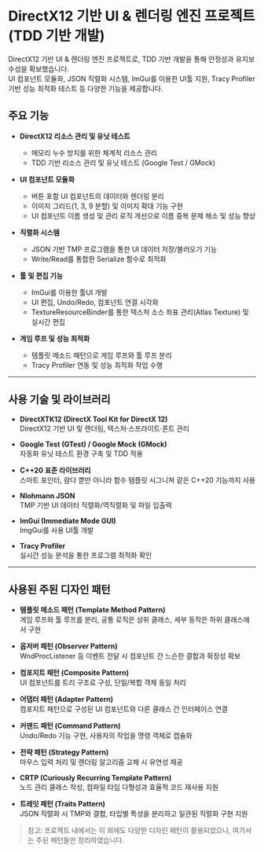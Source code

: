 # DirectX12 기반 UI & 렌더링 엔진 프로젝트(TDD 기반 개발)

DirectX12 기반 UI & 렌더링 엔진 프로젝트로, TDD 기반 개발을 통해 안정성과 유지보수성을 확보했습니다.  
UI 컴포넌트 모듈화, JSON 직렬화 시스템, ImGui를 이용한 UI툴 지원, Tracy Profiler 기반 성능 최적화 테스트 등 다양한 기능을 제공합니다.

## 주요 기능

- **DirectX12 리소스 관리 및 유닛 테스트**
  - 메모리 누수 방지를 위한 체계적 리소스 관리
  - TDD 기반 리소스 관리 및 유닛 테스트 (Google Test / GMock)

- **UI 컴포넌트 모듈화**
  - 버튼 포함 UI 컴포넌트의 데이터와 렌더링 분리
  - 이미지 그리드(1, 3, 9 분할) 및 이미지 확대 기능 구현
  - UI 컴포넌트 이름 생성 및 관리 로직 개선으로 이름 중복 문제 해소 및 성능 향상

- **직렬화 시스템**
  - JSON 기반 TMP 프로그램을 통한 UI 데이터 저장/불러오기 기능
  - Write/Read를 통합한 Serialize 함수로 최적화

- **툴 및 편집 기능**
  - ImGui를 이용한 툴UI 개발
  - UI 편집, Undo/Redo, 컴포넌트 연결 시각화
  - TextureResourceBinder를 통한 텍스처 소스 좌표 관리(Atlas Texture) 및 실시간 편집

- **게임 루프 및 성능 최적화**
  - 템플릿 메소드 패턴으로 게임 루프와 툴 루프 분리
  - Tracy Profiler 연동 및 성능 최적화 작업 수행

---

## 사용 기술 및 라이브러리

- **DirectXTK12 (DirectX Tool Kit for DirectX 12)**  
  DirectX12 기반 UI 및 렌더링, 텍스처·스프라이트·폰트 관리

- **Google Test (GTest) / Google Mock (GMock)**  
  자동화 유닛 테스트 환경 구축 및 TDD 적용

- **C++20 표준 라이브러리**  
  스마트 포인터, 람다 뿐만 아니라 함수 템플릿 시그니쳐 같은 C++20 기능까지 사용

- **Nlohmann JSON**  
  TMP 기반 UI 데이터 직렬화/역직렬화 및 파일 입출력

- **ImGui (Immediate Mode GUI)**  
  ImgGui를 사용 UI툴 개발

- **Tracy Profiler**  
  실시간 성능 분석을 통한 프로그램 최적화 확인

---

## 사용된 주된 디자인 패턴

- **템플릿 메소드 패턴 (Template Method Pattern)**  
  게임 루프와 툴 루프를 분리, 공통 로직은 상위 클래스, 세부 동작은 하위 클래스에서 구현

- **옵저버 패턴 (Observer Pattern)**  
  WndProcListener 등 이벤트 전달 시 컴포넌트 간 느슨한 결합과 확장성 확보

- **컴포지트 패턴 (Composite Pattern)**  
  UI 컴포넌트를 트리 구조로 구성, 단일/복합 객체 동일 처리

- **어댑터 패턴 (Adapter Pattern)**  
  컴포지트 패턴으로 구성된 UI 컴포넌트와 다른 클래스 간 인터페이스 연결

- **커맨드 패턴 (Command Pattern)**  
  Undo/Redo 기능 구현, 사용자의 작업을 명령 객체로 캡슐화

- **전략 패턴 (Strategy Pattern)**  
  마우스 입력 처리 및 렌더링 알고리즘 교체 시 유연성 제공

- **CRTP (Curiously Recurring Template Pattern)**  
  노드 관리 클래스 작성, 컴파일 타임 다형성과 효율적 코드 재사용 지원

- **트레잇 패턴 (Traits Pattern)**  
  JSON 직렬화 시 TMP와 결합, 타입별 특성을 분리하고 일관된 직렬화 구현 지원

> 참고: 프로젝트 내에서는 이 외에도 다양한 디자인 패턴이 활용되었으나, 여기서는 주된 패턴들만 정리하였습니다.
